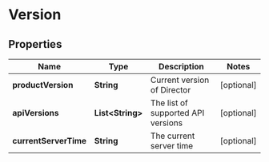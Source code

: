 
# Version

## Properties
Name | Type | Description | Notes
------------ | ------------- | ------------- | -------------
**productVersion** | **String** | Current version of Director |  [optional]
**apiVersions** | **List&lt;String&gt;** | The list of supported API versions |  [optional]
**currentServerTime** | **String** | The current server time |  [optional]




